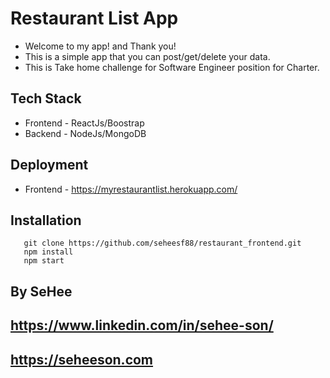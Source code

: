 # Restaurant List App

- Welcome to my app! and Thank you! 
- This is a simple app that you can post/get/delete your data. 
- This is Take home challenge for Software Engineer position for Charter.


## Tech Stack

- Frontend - ReactJs/Boostrap
- Backend - NodeJs/MongoDB

## Deployment 

- Frontend - https://myrestaurantlist.herokuapp.com/

## Installation
```
   git clone https://github.com/seheesf88/restaurant_frontend.git
   npm install
   npm start
```
   
   
## By SeHee 
## https://www.linkedin.com/in/sehee-son/
## https://seheeson.com


